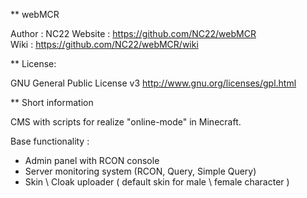 ** webMCR

 Author : NC22 
 Website : https://github.com/NC22/webMCR  
 Wiki : https://github.com/NC22/webMCR/wiki

** License: 

 GNU General Public License v3 
 http://www.gnu.org/licenses/gpl.html 

** Short information 

CMS with scripts for realize "online-mode" in Minecraft.

Base functionality :

- Admin panel with RCON console
- Server monitoring system (RCON, Query, Simple Query)
- Skin \ Cloak uploader ( default skin for male \ female character )

